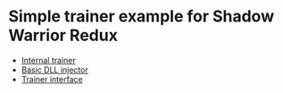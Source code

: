 # Simple trainer example for Shadow Warrior Redux


- [Internal trainer](ShadowWarrior-Internal)
- [Basic DLL injector](Injector)
- [Trainer interface](Trainer)
